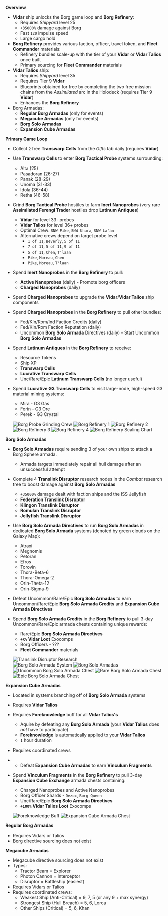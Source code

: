 __Overview__

- **Vidar** ship unlocks the Borg game loop and **Borg Refinery**:
    - Requires _Shipyard_ level 25
    - `+35000%` damage against Borg
    - Fast `120` impulse speed
    - Large cargo hold
- **Borg Refinery** provides various faction, officer, travel token, and **Fleet Commander** materials:
    - Refinery bundles scale-up with the tier of your **Vidar** or **Vidar Talios** once built
    - Primary sourcing for **Fleet Commander** materials
- **Vidar Talios** ship:
    - Requires _Shipyard_ level 35
    - Requires Tier 9 **Vidar**
    - Blueprints obtained for free by completing the two free mission chains from the _Assimilated_ arc in the Holodeck (requires Tier 9 **Vidar**)
    - Enhances the **Borg Refinery**
- Borg Armadas:
    - **Regular Borg Armadas** (only for events)
    - **Megacube Armadas** (only for events)
    - **Borg Solo Armadas**
    - **Expansion Cube Armadas**

__Primary Game Loop__

- Collect `2` free **Transwarp Cells** from the _Gifts_ tab daily (requires **Vidar**)
- Use **Transwarp Cells** to enter **Borg Tactical Probe** systems surrounding:
    - Alta (25)
    - Pasadoran (26-27)
    - Panak (28-29)
    - Unoma (31-33)
    - Idola (36-44)
    - Retha (46-58)
- Grind **Borg Tactical Probe** hostiles to farm **Inert Nanoprobes** (very rare **Assimilated Ferengi Trader** hostiles drop **Latinum Antiques**)
    - **Vidar** for level 33- probes
    - **Vidar Talios** for level 36+ probes
    - Optimal Crew: `SNW Pike`, `SNW Uhura`, `SNW La'an`
    - Alternative crews depend on target probe level
        - `1 of 11`, `Beverly`, `5 of 11`
        - `7 of 11`, `5 of 11`, `9 of 11`
        - `5 of 11`, `Chen`, `T'laan`
        - `Pike`, `Moreau`, `Chen`
        - `Pike`, `Moreau`, `T'laan`
- Spend **Inert Nanoprobes** in the **Borg Refinery** to pull:
    - **Active Nanoprobes** (daily) - Promote borg officers
    - **Charged Nanoprobes** (daily)
- Spend **Charged Nanoprobes** to upgrade the **Vidar**/**Vidar Talios** ship components
- Spend **Charged Nanoprobes** in the **Borg Refinery** to pull other bundles:
    - Fed/Kln/Rom/Ind Faction Credits (daily)
    - Fed/Kln/Rom Faction Reputation (daily)
    - Uncommon **Borg Solo Armada** Directives (daily) - Start Uncommon **Borg Solo Armadas**
- Spend **Latinum Antiques** in the **Borg Refinery** to receive: 
    - Resource Tokens
    - Ship XP
    - **Transwarp Cells**
    - **Lucrative Transwarp Cells**
    - Unc/Rare/Epic **Latinum Transwarp Cells** (no longer useful)
- Spend **Lucrative G3 Transwarp Cells** to visit large-node, high-speed G3 material mining systems:
    - Mira - G3 Gas
    - Forin - G3 Ore
    - Perek - G3 Crystal

  ![Borg Probe Grinding Crew](res/borg-probe-crew.jpg)
  ![Borg Refinery 1](res/borg-refinery-1.jpg)
  ![Borg Refinery 2](res/borg-refinery-2.jpg)
  ![Borg Refinery 3](res/borg-refinery-3.jpg)
  ![Borg Refinery 4](res/borg-refinery-4.jpg)
  ![Borg Refinery Scaling Chart](res/borg-refinery-scaling-chart.png)

__Borg Solo Armadas__
- **Borg Solo Armadas** require sending 3 of your own ships to attack a Borg Sphere armada.
    - Armada targets immediately repair all hull damage after an unsuccessful attempt
- Complete 4 **Translink Disruptor** research nodes in the _Combat_ research tree to boost damage against **Borg Solo Armadas**
    - `+35000%` damage dealt with faction ships and the ISS Jellyfish
    - **Federation Translink Disruptor**
    - **Klingon Translink Disruptor**
    - **Romulan Translink Disruptor**
    - **Jellyfish Translink Disruptor**
- Use **Borg Solo Armada Directives** to run **Borg Solo Armadas** in dedicated **Borg Solo Armada** systems (denoted by green clouds on the Galaxy Map):
    - Atraxi
    - Megnomis
    - Petoran
    - Efros
    - Torovin
    - Thora-Beta-6
    - Thora-Omega-2
    - Orin-Theta-12
    - Orin-Sigma-9
- Defeat Uncommon/Rare/Epic **Borg Solo Armadas** to earn Uncommon/Rare/Epic **Borg Solo Armada Credits** and **Expansion Cube Armada Directives**
- Spend **Borg Solo Armada Credits** in the **Borg Refinery** to pull 3-day Uncommon/Rare/Epic armada chests containing unique rewards:
    - Rare/Epic **Borg Solo Armada Directives**
    - **`+X%` Vidar Loot** Exocomps
    - Borg Officers - ???
    - **Fleet Commander** materials

  ![Translink Disruptor Research](res/research-translink-disruptors.jpg)    
  ![Borg Solo Armada System](res/armada-borg-solo-system.jpg)
  ![Borg Solo Armadas](res/armada-borg-solo-rare-rewards.jpg) 
  ![Uncommon Borg Solo Armada Chest](res/armada-chest-unc.jpg)
  ![Rare Borg Solo Armada Chest](res/armada-chest-rare.jpg)
  ![Epic Borg Solo Armada Chest](res/armada-chest-epic.jpg)

__Expansion Cube Armadas__
- Located in systems branching off of **Borg Solo Armada** systems
- Requires **Vidar Talios**
- Requires **Foreknowledge** buff for all **Vidar Talios's**
    - Aquire by defeating any **Borg Solo Armada** (your **Vidar Talios** does _not_ have to participate)
    - **Foreknowledge** is automatically applied to your **Vidar Talios** 
    - `1` hour duration
- Requires coordinated crews
- - Defeat **Expansion Cube Armadas** to earn **Vinculum Fragments**
- Spend **Vinculum Fragments** in the **Borg Refinery** to pull 3-day **Expansion Cube Exchange** armada chests containing:
    - Charged Nanoprobes and Active Nanoprobes
    - Borg Officer Shards - `Dezoc`, `Borg Queen`
    - Unc/Rare/Epic **Borg Solo Armada Directives**
    - **`+100%` Vidar Talios Loot** Exocomps

  ![Foreknowledge Buff](res/foreknowledge.jpg)
  ![Expansion Cube Armada Chest](res/armada-chest-expansion-cube.jpg)

__Regular Borg Armadas__
- Requires Vidars or Talios
- Borg directive sourcing does not exist

__Megacube Armadas__
- Megacube directive sourcing does not exist
- Types:
    - Tractor Beam = Explorer
    - Photon Cannon = Interceptor
    - Disruptor = Battleship (easiest)
- Requires Vidars or Talios
- Requires coordinated crews:
    - Weakest Ship (Anti-Critical) =  9, 7, 5 (or any 9 + max synergy)
    - Strongest Ship (Hull Breach) = 5, 6, Lorca
    - Other Ships (Critical) = 5, 6, Khan 